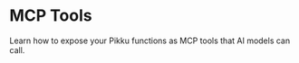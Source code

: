 # MCP Tools

Learn how to expose your Pikku functions as MCP tools that AI models can call.

<!-- TODO: Add documentation for MCP tools -->